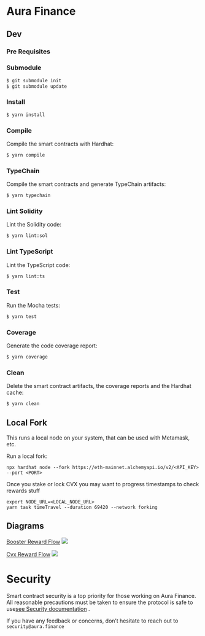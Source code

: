 # Aura Finance

## Dev

### Pre Requisites

### Submodule

```sh
$ git submodule init
$ git submodule update
```

### Install

```sh
$ yarn install
```

### Compile

Compile the smart contracts with Hardhat:

```sh
$ yarn compile
```

### TypeChain

Compile the smart contracts and generate TypeChain artifacts:

```sh
$ yarn typechain
```

### Lint Solidity

Lint the Solidity code:

```sh
$ yarn lint:sol
```

### Lint TypeScript

Lint the TypeScript code:

```sh
$ yarn lint:ts
```

### Test

Run the Mocha tests:

```sh
$ yarn test
```

### Coverage

Generate the code coverage report:

```sh
$ yarn coverage
```

### Clean

Delete the smart contract artifacts, the coverage reports and the Hardhat cache:

```sh
$ yarn clean
```

## Local Fork

This runs a local node on your system, that can be used with Metamask, etc.

Run a local fork:

```
npx hardhat node --fork https://eth-mainnet.alchemyapi.io/v2/<API_KEY> --port <PORT>
```

Once you stake or lock CVX you may want to progress timestamps to check rewards stuff

```
export NODE_URL=<LOCAL_NODE_URL>
yarn task timeTravel --duration 69420 --network forking
```

## Diagrams

[Booster Reward Flow](https://docs.google.com/drawings/d/1RjtogmP2EO4j0AIR_uRnOr9jorUwTBn2iBdk4dnK7d8/edit?usp=sharing)
<img src="https://docs.google.com/drawings/d/e/2PACX-1vTEfuureekx70YBgcDBjOsgGYPGYXFzEcjzm-exmcHhe49F9QskgEl6Qn4O5kSHAOvihToEo-4_n5bj/pub?w=2052&h=1032" />

[Cvx Reward Flow](https://docs.google.com/drawings/d/1csXH2TP74UeIhQie1j8fmJvBsBAvGzHAB_-FkfXJ7k8/edit?usp=sharing)
<img src="https://docs.google.com/drawings/d/e/2PACX-1vTGNgox8tvYi1kRxkBnPB8Rwas6Tb5Ic2pCquqG7oIYqLrBF8I9r3n-2fQKtjKfY7xhQrvFKV0Yn5_j/pub?w=1629&h=960" />

# Security

Smart contract security is a top priority for those working on Aura Finance. All reasonable precautions must be taken to ensure the protocol is safe to use[see Security documentation](https://docs.aura.finance/aura/security) .

If you have any feedback or concerns, don’t hesitate to reach out to `security@aura.finance`
